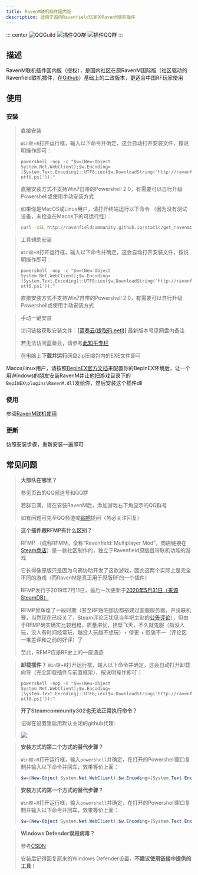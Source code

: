 ```yaml
---
title: RavenM联机插件国内版
description: 适用于国内Ravenfield玩家的RavenM联机插件
---
```


::: center
![QQGuild](https://img.shields.io/badge/QQ频道-9pmc179t29-blue?style=flat-square) ![插件QQ群](https://img.shields.io/badge/插件QQ群-710832844-blue?style=flat-square) ![插件QQ群](https://img.shields.io/badge/插件QQ群-677540488-blue?style=flat-square)
:::

## 描述

RavenM联机插件国内版（授权），是国内社区在原RavenM国际版（社区驱动的Ravenfield联机插件，在[Github](https://github.com/iliadsh/RavenM)）基础上的二改版本，更适合中国RF玩家使用

## 使用

### 安装

> 直接安装
>
> `Win键`+`R`打开运行框，输入以下命令并确定，这会自动打开安装文件，按说明操作即可：
> ```batch
> powershell -nop -c "$w=(New-Object System.Net.WebClient);$w.Encoding=[System.Text.Encoding]::UTF8;iex($w.DownloadString('http://ravenfieldcommunity.github.io/static/get_ravenmcn_d-utf8.ps1'));"
> ```
>
> 直接安装方式不支持Win7自带的Powershell 2.0，有需要可以自行升级Powershell或使用手动安装方式
>
> 如果你是MacOS或Linux用户，请打开终端运行以下命令 （因为没有测试设备，未检查在Macos下的可运行性）：
> ```sh
> curl -sSL http://ravenfieldcommunity.github.io/static/get_ravenmcn_d-utf8.sh | bash
> ```

> 工具辅助安装
>
> `Win键`+`R`打开运行框，输入以下命令并确定，这会自动打开安装文件，按说明操作即可：
> ```batch
> powershell -nop -c "$w=(New-Object System.Net.WebClient);$w.Encoding=[System.Text.Encoding]::UTF8;iex($w.DownloadString('http://ravenfieldcommunity.github.io/static/get_ravenmcn-utf8.ps1'));"
> ```
>
>直接安装方式不支持Win7自带的Powershell 2.0，有需要可以自行升级Powershell或使用手动安装方式

> 手动一键安装
>
> 访问链接获取安装文件：[[蓝奏云(提取码:eetl)]](https://wwyl.lanzouj.com/b007slq59i)  最新版本号见网盘内备注
>
> 若无法访问蓝奏云，请参考[此知乎专栏](https://zhuanlan.zhihu.com/p/419457461)
>
> 在电脑上**下载并运行**网盘zip压缩包内的EXE文件即可

Macos/linux用户，请按照[BepInEX官方文档](https://docs.bepinex.dev/articles/user_guide/installation/index.html?tabs=tabid-nix#installing-bepinex-1)来配置你的BepInEX环境后，让一个用Windows的朋友安装RavenM并让他把游戏目录下的`BepInEX\plugins\RavenM.dll`发给你，然后安装这个插件dll

### 使用

参阅[RavenM联机使用](/cn/in-GAME/ravenm.md)

### 更新

仿照安装步骤，重新安装一遍即可

## 常见问题

> **大部队在哪里？**
>
> 参见页首的QQ频道号和QQ群
>
> 若群已满，请在安装RavenM后，添加游戏右下角显示的QQ群号
>
> 如有问题可先至QQ频道或[贴吧](https://tieba.baidu.com/f?kw=ravenfield)提问（务必关注回复）

> **这个插件跟RFMP有什么区别？**
>
> RFMP （或称RFMM，全称“Ravenfield: Multiplayer Mod”，商店链接在[Steam商店](https://store.steampowered.com/app/1104390)）是一款社区制作的，独立于Ravenfield原版且带联机功能的游戏
>
> 它长得像原版只是因为乌鸦协助开发了这款游戏，因此这两个实际上是完全不同的游戏（而RavenM是真正用于原版RF的一个插件）
>
> RFMP发行于2019年7月11日，最后一次更新于[2020年5月31日（来源SteamDB）](https://steamdb.info/app/1104390/patchnotes/)
>
> RFMP曾辉煌了一段时期（甚至RF贴吧那边都搭建过国服服务器，开设联机赛，当然现在已经关了，Steam评论区犹见当年吧主贴的[公告评论](https://steamcommunity.com/profiles/76561198357197363/recommended/1104390/)），但由于RFMP确实确实比较粗糙，质量堪忧，挂壁飞天，不久就鬼服（指没人玩，没人有时间经常玩，越没人玩越不想玩）+ 停更 + 贬褒不一（评论区一堆差评和之前的好评）了
>
> 至此，RFMP应是RF史上的一座遗迹

> **卸载插件？**
> `Win键`+`R`打开运行框，输入以下命令并确定，这会自动打开卸载向导（完全卸载插件与前置框架），按说明操作即可：
> ```batch
> powershell -nop -c "$w=(New-Object System.Net.WebClient);$w.Encoding=[System.Text.Encoding]::UTF8;iex($w.DownloadString('http://ravenfieldcommunity.github.io/static/uninstall_bepinex-utf8.ps1'));"
> ```

> **开了Steamcommunity302也无法正常执行命令？**
>
> 记得在设置里启用默认关闭的github代理:
>
> ![](https://ravenfieldcommunity.github.io/docs-img/Project/mlang.007.png)

> **安装方式的第二个方式的替代步骤？**
>
> `Win键`+`R`打开运行框，输入`powershell`并确定，在打开的Powershell窗口复制并输入以下命令并回车，效果等价上面：
> ```powershell
> $w=(New-Object System.Net.WebClient);$w.Encoding=[System.Text.Encoding]::UTF8;iex($w.DownloadString('http://ravenfieldcommunity.github.io/static/get_ravenmcn-utf8.ps1'));
> ```

> **安装方式的第一个方式的替代步骤？**
>
> `Win键`+`R`打开运行框，输入`powershell`并确定，在打开的Powershell窗口复制并输入以下命令并回车，效果等价上面：
> ```powershell
> $w=(New-Object System.Net.WebClient);$w.Encoding=[System.Text.Encoding]::UTF8;iex($w.DownloadString('http://ravenfieldcommunity.github.io/static/get_ravenmcn_d-utf8.ps1'));
> ```

> **Windows Defender误报病毒？**
>
> 参考[CSDN](https://blog.csdn.net/qq_54780911/article/details/121993809)
>
> 安装后记得回复原来的Windows Defender设置，**不建议使用链接中提供的工具！**
